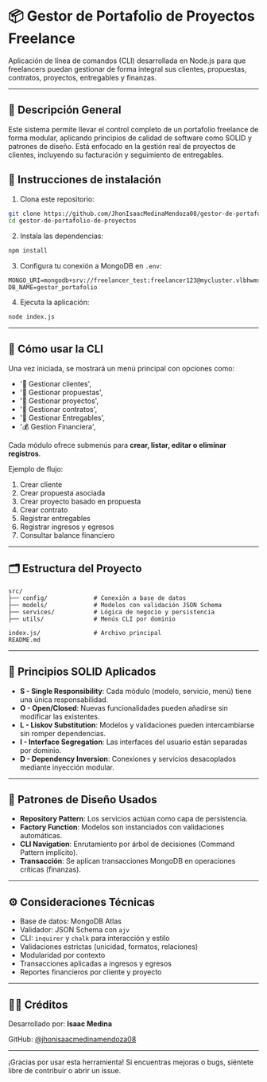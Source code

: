 # 📦 Gestor de Portafolio de Proyectos Freelance

Aplicación de línea de comandos (CLI) desarrollada en Node.js para que freelancers puedan gestionar de forma integral sus clientes, propuestas, contratos, proyectos, entregables y finanzas.

---

## 🚀 Descripción General

Este sistema permite llevar el control completo de un portafolio freelance de forma modular, aplicando principios de calidad de software como SOLID y patrones de diseño. Está enfocado en la gestión real de proyectos de clientes, incluyendo su facturación y seguimiento de entregables.


## 🧰 Instrucciones de instalación

1. Clona este repositorio:
```bash
git clone https://github.com/JhonIsaacMedinaMendoza08/gestor-de-portafolio-de-proyectos.git
cd gestor-de-portafolio-de-proyectos
```

2. Instala las dependencias:
```bash
npm install
```

3. Configura tu conexión a MongoDB en `.env`:
```
MONGO_URI=mongodb+srv://freelancer_test:freelancer123@mycluster.vlbhwms.mongodb.net/
DB_NAME=gestor_portafolio
```

4. Ejecuta la aplicación:
```bash
node index.js
```

---

## 🧭 Cómo usar la CLI

Una vez iniciada, se mostrará un menú principal con opciones como:

- '📂 Gestionar clientes',
- '📝 Gestionar propuestas',
- '📁 Gestionar proyectos',
- '📜 Gestionar contratos',
- '🚀 Gestionar Entregables',
- '💰 Gestion Financiera',

Cada módulo ofrece submenús para **crear, listar, editar o eliminar registros**.

Ejemplo de flujo:

1. Crear cliente
2. Crear propuesta asociada
3. Crear proyecto basado en propuesta
4. Crear contrato
5. Registrar entregables
6. Registrar ingresos y egresos
7. Consultar balance financiero

---

## 🗂️ Estructura del Proyecto

```
src/
├── config/             # Conexión a base de datos
├── models/             # Modelos con validación JSON Schema
├── services/           # Lógica de negocio y persistencia
├── utils/              # Menús CLI por dominio
            
index.js/               # Archivo principal
README.md 
```

---

## 🧱 Principios SOLID Aplicados

- **S - Single Responsibility**: Cada módulo (modelo, servicio, menú) tiene una única responsabilidad.
- **O - Open/Closed**: Nuevas funcionalidades pueden añadirse sin modificar las existentes.
- **L - Liskov Substitution**: Modelos y validaciones pueden intercambiarse sin romper dependencias.
- **I - Interface Segregation**: Las interfaces del usuario están separadas por dominio.
- **D - Dependency Inversion**: Conexiones y servicios desacoplados mediante inyección modular.

---

## 🧠 Patrones de Diseño Usados

- **Repository Pattern**: Los servicios actúan como capa de persistencia.
- **Factory Function**: Modelos son instanciados con validaciones automáticas.
- **CLI Navigation**: Enrutamiento por árbol de decisiones (Command Pattern implícito).
- **Transacción**: Se aplican transacciones MongoDB en operaciones críticas (finanzas).

---

## ⚙️ Consideraciones Técnicas

- Base de datos: MongoDB Atlas
- Validador: JSON Schema con `ajv`
- CLI: `inquirer` y `chalk` para interacción y estilo
- Validaciones estrictas (unicidad, formatos, relaciones)
- Modularidad por contexto
- Transacciones aplicadas a ingresos y egresos
- Reportes financieros por cliente y proyecto

---

## 👨‍💻 Créditos

Desarrollado por: **Isaac Medina**

GitHub: [@jhonisaacmedinamendoza08](https://github.com/jhonisaacmedinamendoza08)

---

¡Gracias por usar esta herramienta! Si encuentras mejoras o bugs, siéntete libre de contribuir o abrir un issue.